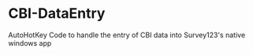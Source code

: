 # CBI-DataEntry
AutoHotKey Code to handle the entry of CBI data into Survey123's native windows app
